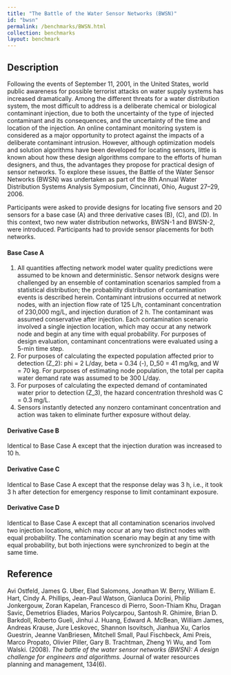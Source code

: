 ```yaml
---
title: "The Battle of the Water Sensor Networks (BWSN)"
id: "bwsn"
permalink: /benchmarks/BWSN.html
collection: benchmarks
layout: benchmark
---
```


## Description

Following the events of September 11, 2001, in the United States, world public awareness for
possible terrorist attacks on water supply systems has increased dramatically. Among the different
threats for a water distribution system, the most difficult to address is a deliberate chemical
or biological contaminant injection, due to both the uncertainty of the type of
injected contaminant and its consequences, and the uncertainty of the time and location of
the injection. An online contaminant monitoring system is considered as a major opportunity to
protect against the impacts of a deliberate contaminant intrusion. However, although optimization
models and solution algorithms have been developed for locating sensors, little is known about how
these design algorithms compare to the efforts of human designers, and thus, the advantages they
propose for practical design of sensor networks. To explore these issues, the
Battle of the Water Sensor Networks (BWSN) was undertaken as part of the
8th Annual Water Distribution Systems Analysis Symposium, Cincinnati, Ohio, August 27–29, 2006.

Participants were asked to provide designs for locating five sensors and 20 sensors for a
base case (A) and three derivative cases (B), (C), and (D). In this context, two new
water distribution networks, BWSN-1 and BWSN-2, were introduced. Participants had to provide
sensor placements for both networks.

#### Base Case A
1. All quantities affecting network model water quality predictions were assumed to be known and
deterministic. Sensor network designs were challenged by an ensemble of contamination scenarios
sampled from a statistical distribution; the probability distribution of contamination events is
described herein. Contaminant intrusions occurred at network nodes, with an injection flow rate of
125 L/h, contaminant concentration of 230,000 mg/L, and injection duration of 2 h.
The contaminant was assumed conservative after injection. Each contamination scenario involved a
single injection location, which may occur at any network node and begin at any time with equal
probability. For purposes of design evaluation, contaminant concentrations were evaluated using
a 5-min time step.
2. For purposes of calculating the expected population affected
prior to detection (Z_2): phi = 2 L/day, beta = 0.34 (-), D_50 = 41 mg/kg, and W = 70 kg.
For purposes of estimating node population, the total per capita water demand rate was assumed
to be 300 L/day.
3. For purposes of calculating the expected demand of contaminated water prior to detection (Z_3),
the hazard concentration threshold was C = 0.3 mg/L.
4. Sensors instantly detected any nonzero contaminant concentration and action was taken to
eliminate further exposure without delay.

#### Derivative Case B
Identical to Base Case A except that the injection duration was increased to 10 h.

#### Derivative Case C
Identical to Base Case A except that the response delay was 3 h, i.e., it took 3 h after detection
for emergency response to limit contaminant exposure.

#### Derivative Case D
Identical to Base Case A except that all contamination scenarios involved two injection locations,
which may occur at any two distinct nodes with equal probability. The contamination scenario may
begin at any time with equal probability, but both injections were synchronized to begin at
the same time.


## Reference

Avi Ostfeld, James G. Uber, Elad Salomons, Jonathan W. Berry, William E. Hart, Cindy A. Phillips,
Jean-Paul Watson, Gianluca Dorini, Philip Jonkergouw, Zoran Kapelan, Francesco di Pierro,
Soon-Thiam Khu, Dragan Savic, Demetrios Eliades, Marios Polycarpou, Santosh R. Ghimire,
Brian D. Barkdoll, Roberto Gueli, Jinhui J. Huang, Edward A. McBean, William James, Andreas Krause,
Jure Leskovec, Shannon Isovitsch, Jianhua Xu, Carlos Guestrin, Jeanne VanBriesen, Mitchell Small,
Paul Fischbeck, Ami Preis, Marco Propato, Olivier Piller, Gary B. Trachtman, Zheng Yi Wu,
and Tom Walski. (2008).
*The battle of the water sensor networks (BWSN): A design challenge for engineers and algorithms.*
Journal of water resources planning and management, 134(6).